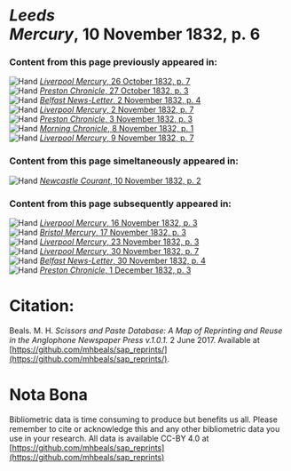 # *Leeds Mercury*, 10 November 1832, p. 6  
  
### Content from this page previously appeared in:  
![Hand](http://scissorsandpaste.net/wp-content/uploads/2017/06/smallhandpointer.png) [*Liverpool Mercury*, 26 October 1832, p. 7](https://mhbeals.github.io/sap_html/Liverpool-Mercury/Liverpool-Mercury-26-October-1832-p-7)  
![Hand](http://scissorsandpaste.net/wp-content/uploads/2017/06/smallhandpointer.png) [*Preston Chronicle*, 27 October 1832, p. 3](https://mhbeals.github.io/sap_html/Preston-Chronicle/Preston-Chronicle-27-October-1832-p-3)  
![Hand](http://scissorsandpaste.net/wp-content/uploads/2017/06/smallhandpointer.png) [*Belfast News-Letter*, 2 November 1832, p. 4](https://mhbeals.github.io/sap_html/Belfast-News-Letter/Belfast-News-Letter-2-November-1832-p-4)  
![Hand](http://scissorsandpaste.net/wp-content/uploads/2017/06/smallhandpointer.png) [*Liverpool Mercury*, 2 November 1832, p. 7](https://mhbeals.github.io/sap_html/Liverpool-Mercury/Liverpool-Mercury-2-November-1832-p-7)  
![Hand](http://scissorsandpaste.net/wp-content/uploads/2017/06/smallhandpointer.png) [*Preston Chronicle*, 3 November 1832, p. 3](https://mhbeals.github.io/sap_html/Preston-Chronicle/Preston-Chronicle-3-November-1832-p-3)  
![Hand](http://scissorsandpaste.net/wp-content/uploads/2017/06/smallhandpointer.png) [*Morning Chronicle*, 8 November 1832, p. 1](https://mhbeals.github.io/sap_html/Morning-Chronicle/Morning-Chronicle-8-November-1832-p-1)  
![Hand](http://scissorsandpaste.net/wp-content/uploads/2017/06/smallhandpointer.png) [*Liverpool Mercury*, 9 November 1832, p. 7](https://mhbeals.github.io/sap_html/Liverpool-Mercury/Liverpool-Mercury-9-November-1832-p-7)  
  
### Content from this page simeltaneously appeared in:  
![Hand](http://scissorsandpaste.net/wp-content/uploads/2017/06/smallhandpointer.png) [*Newcastle Courant*, 10 November 1832, p. 2](https://mhbeals.github.io/sap_html/Newcastle-Courant/Newcastle-Courant-10-November-1832-p-2)  
  
### Content from this page subsequently appeared in:  
![Hand](http://scissorsandpaste.net/wp-content/uploads/2017/06/smallhandpointer.png) [*Liverpool Mercury*, 16 November 1832, p. 3](https://mhbeals.github.io/sap_html/Liverpool-Mercury/Liverpool-Mercury-16-November-1832-p-3)  
![Hand](http://scissorsandpaste.net/wp-content/uploads/2017/06/smallhandpointer.png) [*Bristol Mercury*, 17 November 1832, p. 3](https://mhbeals.github.io/sap_html/Bristol-Mercury/Bristol-Mercury-17-November-1832-p-3)  
![Hand](http://scissorsandpaste.net/wp-content/uploads/2017/06/smallhandpointer.png) [*Liverpool Mercury*, 23 November 1832, p. 3](https://mhbeals.github.io/sap_html/Liverpool-Mercury/Liverpool-Mercury-23-November-1832-p-3)  
![Hand](http://scissorsandpaste.net/wp-content/uploads/2017/06/smallhandpointer.png) [*Liverpool Mercury*, 30 November 1832, p. 7](https://mhbeals.github.io/sap_html/Liverpool-Mercury/Liverpool-Mercury-30-November-1832-p-7)  
![Hand](http://scissorsandpaste.net/wp-content/uploads/2017/06/smallhandpointer.png) [*Belfast News-Letter*, 30 November 1832, p. 4](https://mhbeals.github.io/sap_html/Belfast-News-Letter/Belfast-News-Letter-30-November-1832-p-4)  
![Hand](http://scissorsandpaste.net/wp-content/uploads/2017/06/smallhandpointer.png) [*Preston Chronicle*, 1 December 1832, p. 3](https://mhbeals.github.io/sap_html/Preston-Chronicle/Preston-Chronicle-1-December-1832-p-3)  


# Citation: 

Beals. M. H. *Scissors and Paste Database: A Map of Reprinting and Reuse in the Anglophone Newspaper Press v.1.0.1.* 2 June 2017. Available at [https://github.com/mhbeals/sap_reprints/](https://github.com/mhbeals/sap_reprints/). 

# Nota Bona

Bibliometric data is time consuming to produce but benefits us all. Please remember to cite or acknowledge this and any other bibliometric data you use in your research. All data is available CC-BY 4.0 at [https://github.com/mhbeals/sap_reprints](https://github.com/mhbeals/sap_reprints)